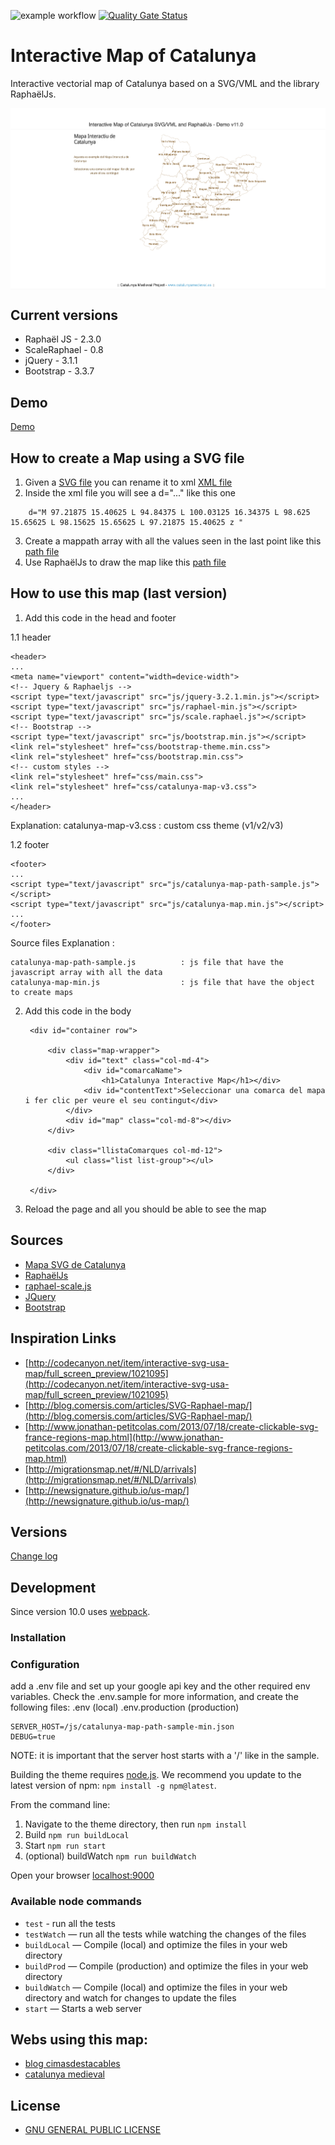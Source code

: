 ![example workflow](https://github.com/eballo/catalunya-map/actions/workflows/build.yml/badge.svg) [![Quality Gate Status](https://sonarcloud.io/api/project_badges/measure?project=eballo_catalunya-map&metric=alert_status)](https://sonarcloud.io/summary/new_code?id=eballo_catalunya-map)

# Interactive Map of Catalunya
Interactive vectorial map of Catalunya based on a SVG/VML and the library RaphaëlJs.


<img src="https://github.com/eballo/catalunya-map/blob/main/screenshot/screenshot-v11.png" alt="screen-shot" align="center" />

## Current versions
* Raphaël JS - 2.3.0
* ScaleRaphael - 0.8
* jQuery - 3.1.1
* Bootstrap - 3.3.7

## Demo

[Demo](./demo.md)

## How to create a Map using a SVG file

1. Given a [SVG file](http://demo.catalunyamedieval.es/map90/src/Mapa_comarcal_de_Catalunya.svg) you can rename it to xml [XML file](http://demo.catalunyamedieval.es/map7/xml/Mapa_comarcal_de_Catalunya.svg.xml)
2. Inside the xml file you will see a d="..." like this one
```
	d="M 97.21875 15.40625 L 94.84375 L 100.03125 16.34375 L 98.625 15.65625 L 98.15625 15.65625 L 97.21875 15.40625 z "
```
3. Create a mappath array with all the values seen in the last point like this [path file](http://demo.catalunyamedieval.es/map80/js/catalunya-map-path.js)
4. Use RaphaëlJs to draw the map like this [path file](http://demo.catalunyamedieval.es/map80/js/catalunya-map-init.js)

## How to use this map (last version)

1. Add this code in the head and footer

1.1 header

    <header>
    ...
    <meta name="viewport" content="width=device-width">
    <!-- Jquery & Raphaeljs -->
    <script type="text/javascript" src="js/jquery-3.2.1.min.js"></script>
    <script type="text/javascript" src="js/raphael-min.js"></script>
    <script type="text/javascript" src="js/scale.raphael.js"></script>
    <!-- Bootstrap -->
    <script type="text/javascript" src="js/bootstrap.min.js"></script>
    <link rel="stylesheet" href="css/bootstrap-theme.min.css">
    <link rel="stylesheet" href="css/bootstrap.min.css">
    <!-- custom styles -->
    <link rel="stylesheet" href="css/main.css">
    <link rel="stylesheet" href="css/catalunya-map-v3.css">
    ...
    </header>

Explanation:
    catalunya-map-v3.css : custom css theme (v1/v2/v3)


1.2 footer

    <footer>
    ...
    <script type="text/javascript" src="js/catalunya-map-path-sample.js"></script>
    <script type="text/javascript" src="js/catalunya-map.min.js"></script>
    ...
    </footer>

Source files Explanation :

    catalunya-map-path-sample.js          : js file that have the javascript array with all the data
    catalunya-map-min.js                  : js file that have the object to create maps

2. Add this code in the body

		<div id="container row">

			<div class="map-wrapper">
				<div id="text" class="col-md-4">
					<div id="comarcaName">
						<h1>Catalunya Interactive Map</h1></div>
					<div id="contentText">Seleccionar una comarca del mapa i fer clic per veure el seu contingut</div>
				</div>
				<div id="map" class="col-md-8"></div>
			</div>

			<div class="llistaComarques col-md-12">
				<ul class="list list-group"></ul>
			</div>

		</div>

3. Reload the page and all you should be able to see the map

## Sources
- [Mapa SVG de Catalunya](http://commons.wikimedia.org/wiki/File:Mapa_comarcal_de_Catalunya.svg)
- [RaphaëlJs](http://raphaeljs.com)
- [raphael-scale.js](http://www.shapevent.com/scaleraphael/)
- [JQuery](http://jquery.com/)
- [Bootstrap](http://getbootstrap.com/)

## Inspiration Links
- [http://codecanyon.net/item/interactive-svg-usa-map/full_screen_preview/1021095](http://codecanyon.net/item/interactive-svg-usa-map/full_screen_preview/1021095)
- [http://blog.comersis.com/articles/SVG-Raphael-map/](http://blog.comersis.com/articles/SVG-Raphael-map/)
- [http://www.jonathan-petitcolas.com/2013/07/18/create-clickable-svg-france-regions-map.html](http://www.jonathan-petitcolas.com/2013/07/18/create-clickable-svg-france-regions-map.html)
- [http://migrationsmap.net/#/NLD/arrivals](http://migrationsmap.net/#/NLD/arrivals)
- [http://newsignature.github.io/us-map/](http://newsignature.github.io/us-map/)

## Versions

[Change log](./changelog.md) 


## Development

Since version 10.0 uses [webpack](https://webpack.js.org/).

### Installation

### Configuration
add a .env file and set up your google api key and the other required env variables. Check the .env.sample for more information, and create the following files: .env (local) .env.production (production)

```
SERVER_HOST=/js/catalunya-map-path-sample-min.json
DEBUG=true
```

NOTE: it is important that the server host starts with a '/' like in the sample.

Building the theme requires [node.js](http://nodejs.org/download/). We recommend you update to the latest version of npm: `npm install -g npm@latest`.

From the command line:

1. Navigate to the theme directory, then run `npm install`
3. Build `npm run buildLocal`
4. Start `npm run start`
5. (optional) buildWatch `npm run buildWatch`

Open your browser [localhost:9000](http://localhost:9000/)

### Available node commands

* `test` 	   - run all the tests
* `testWatch`  — run all the tests while watching the changes of the files
* `buildLocal` — Compile (local) and optimize the files in your web directory
* `buildProd`  — Compile (production) and optimize the files in your web directory
* `buildWatch` — Compile (local) and optimize the files in your web directory and watch for changes to update the files
* `start`      — Starts  a web server

## Webs using this map:
- [blog cimasdestacables](http://cimasdestacables.blogspot.com/p/mapa-comarcal-de-catalunya.html)
- [catalunya medieval](http://www.catalunyamedieval.es)

## License

- [GNU GENERAL PUBLIC LICENSE](http://demo.catalunyamedieval.es/LICENSE.txt)
